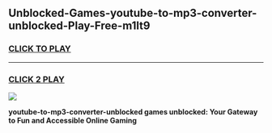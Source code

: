 
## Unblocked-Games-youtube-to-mp3-converter-unblocked-Play-Free-m1lt9
<h3>
<a href="https://premium76.site?title=youtube-to-mp3-converter-unblocked&ref=23A">CLICK TO PLAY</a></h3>
<hr>

<h3>
<a href="https://premium76.site?title=youtube-to-mp3-converter-unblocked&ref=23A">CLICK 2 PLAY</a>
  
</h3>

<a href="https://premium76.site?title=youtube-to-mp3-converter-unblocked&ref=23A"><img src="https://clearcache.store/games.png"></a>


**youtube-to-mp3-converter-unblocked games unblocked: Your Gateway to Fun and Accessible Online Gaming**

